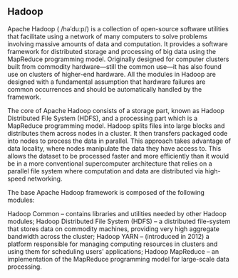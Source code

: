 ## Hadoop
Apache Hadoop ( /həˈduːp/) is a collection of open-source software utilities that facilitate using a network of many computers to solve problems involving massive amounts of data and computation. It provides a software framework for distributed storage and processing of big data using the MapReduce programming model. Originally designed for computer clusters built from commodity hardware—still the common use—it has also found use on clusters of higher-end hardware. All the modules in Hadoop are designed with a fundamental assumption that hardware failures are common occurrences and should be automatically handled by the framework.

The core of Apache Hadoop consists of a storage part, known as Hadoop Distributed File System (HDFS), and a processing part which is a MapReduce programming model. Hadoop splits files into large blocks and distributes them across nodes in a cluster. It then transfers packaged code into nodes to process the data in parallel. This approach takes advantage of data locality, where nodes manipulate the data they have access to. This allows the dataset to be processed faster and more efficiently than it would be in a more conventional supercomputer architecture that relies on a parallel file system where computation and data are distributed via high-speed networking.

The base Apache Hadoop framework is composed of the following modules:

Hadoop Common – contains libraries and utilities needed by other Hadoop modules;
Hadoop Distributed File System (HDFS) – a distributed file-system that stores data on commodity machines, providing very high aggregate bandwidth across the cluster;
Hadoop YARN – (introduced in 2012) a platform responsible for managing computing resources in clusters and using them for scheduling users' applications;
Hadoop MapReduce – an implementation of the MapReduce programming model for large-scale data processing.
